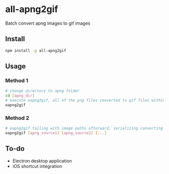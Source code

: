 # all-apng2gif

Batch convert apng images to gif images

## Install

```bash
npm install -g all-apng2gif
```

## Usage

### Method 1

```bash
# change directory to apng folder
cd [apng_dir]
# execute oapng2gif, all of the png files converted to gif files within the folder
oapng2gif
```

### Method 2
```bash
# oapng2gif tailing with image paths afterward, serializing converting gif files to the source directory
oapng2gif [apng_source1] [apng_source2] [...]
```

## To-do

- Electron desktop application
- iOS shortcut integration
